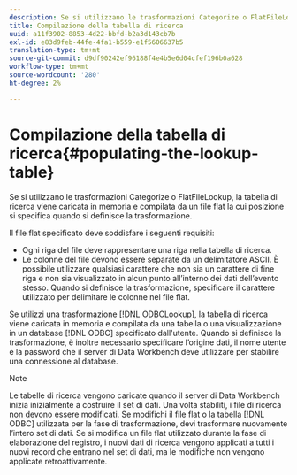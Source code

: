```yaml
---
description: Se si utilizzano le trasformazioni Categorize o FlatFileLookup, la tabella di ricerca viene caricata in memoria e compilata da un file flat la cui posizione si specifica quando si definisce la trasformazione.
title: Compilazione della tabella di ricerca
uuid: a11f3902-8853-4d22-bbfd-b2a3d143cb7b
exl-id: e83d9feb-44fe-4fa1-b559-e1f5606637b5
translation-type: tm+mt
source-git-commit: d9df90242ef96188f4e4b5e6d04cfef196b0a628
workflow-type: tm+mt
source-wordcount: '280'
ht-degree: 2%

---
```


# Compilazione della tabella di ricerca{#populating-the-lookup-table}

Se si utilizzano le trasformazioni Categorize o FlatFileLookup, la tabella di ricerca viene caricata in memoria e compilata da un file flat la cui posizione si specifica quando si definisce la trasformazione.

Il file flat specificato deve soddisfare i seguenti requisiti:

* Ogni riga del file deve rappresentare una riga nella tabella di ricerca.
* Le colonne del file devono essere separate da un delimitatore ASCII. È possibile utilizzare qualsiasi carattere che non sia un carattere di fine riga e non sia visualizzato in alcun punto all’interno dei dati dell’evento stesso. Quando si definisce la trasformazione, specificare il carattere utilizzato per delimitare le colonne nel file flat.

Se utilizzi una trasformazione [!DNL ODBCLookup], la tabella di ricerca viene caricata in memoria e compilata da una tabella o una visualizzazione in un database [!DNL ODBC] specificato dall&#39;utente. Quando si definisce la trasformazione, è inoltre necessario specificare l’origine dati, il nome utente e la password che il server di Data Workbench deve utilizzare per stabilire una connessione al database.

>[!NOTE]
>
>Le tabelle di ricerca vengono caricate quando il server di Data Workbench inizia inizialmente a costruire il set di dati. Una volta stabiliti, i file di ricerca non devono essere modificati. Se modifichi il file flat o la tabella [!DNL ODBC] utilizzata per la fase di trasformazione, devi trasformare nuovamente l’intero set di dati. Se si modifica un file flat utilizzato durante la fase di elaborazione del registro, i nuovi dati di ricerca vengono applicati a tutti i nuovi record che entrano nel set di dati, ma le modifiche non vengono applicate retroattivamente.
